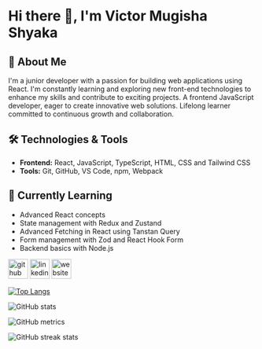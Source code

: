 # Hi there 👋, I'm Victor Mugisha Shyaka

## 🚀 About Me
I'm a junior developer with a passion for building web applications using React. I'm constantly learning and exploring new front-end technologies to enhance my skills and contribute to exciting projects.
A frontend JavaScript developer, eager to create innovative web solutions. Lifelong learner committed to continuous growth and collaboration.

## 🛠️ Technologies & Tools
- **Frontend:** React, JavaScript, TypeScript, HTML, CSS and Tailwind CSS
- **Tools:** Git, GitHub, VS Code, npm, Webpack

## 🌱 Currently Learning
- Advanced React concepts
- State management with Redux and Zustand
- Advanced Fetching in React using Tanstan Query
- Form management with Zod and React Hook Form
- Backend basics with Node.js


[<img src='https://cdn.jsdelivr.net/npm/simple-icons@3.0.1/icons/github.svg' alt='github' height='40'>](https://github.com/VictorMugisha)  [<img src='https://cdn.jsdelivr.net/npm/simple-icons@3.0.1/icons/linkedin.svg' alt='linkedin' height='40'>](https://www.linkedin.com/in/https://www.linkedin.com/in/victor-mugisha-shyaka-47b10b233//)  [<img src='https://cdn.jsdelivr.net/npm/simple-icons@3.0.1/icons/icloud.svg' alt='website' height='40'>](https://victormugisha.netlify.app/)  

[![Top Langs](https://github-readme-stats.vercel.app/api/top-langs/?username=VictorMugisha)](https://github.com/anuraghazra/github-readme-stats)

![GitHub stats](https://github-readme-stats.vercel.app/api?username=VictorMugisha&show_icons=true&count_private=true)  

![GitHub metrics](https://metrics.lecoq.io/VictorMugisha)  

![GitHub streak stats](https://streak-stats.demolab.com/?user=VictorMugisha)  

